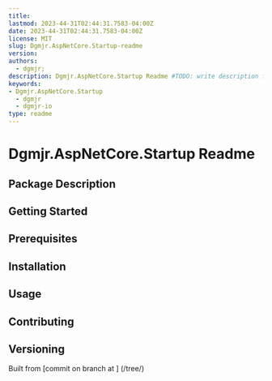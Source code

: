 ```yaml
---
title:
lastmod: 2023-44-31T02:44:31.7583-04:00Z
date: 2023-44-31T02:44:31.7583-04:00Z
license: MIT
slug: Dgmjr.AspNetCore.Startup-readme
version:
authors:
  - dgmjr;
description: Dgmjr.AspNetCore.Startup Readme #TODO: write description for Dgmjr.AspNetCore.Startup Readme
keywords:
- Dgmjr.AspNetCore.Startup
  - dgmjr
  - dgmjr-io
type: readme
---
```

# Dgmjr.AspNetCore.Startup Readme
<!-- TODO: Write the contents of the Dgmjr.AspNetCore.Startup Readme file -->
## Package Description
## Getting Started
## Prerequisites
## Installation
## Usage
## Contributing
## Versioning
Built from [commit  on branch  at ]
(/tree/)
